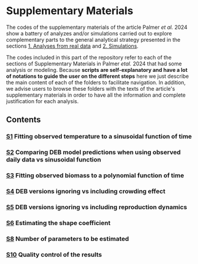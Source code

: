# Supplementary Materials

The codes of the supplementary materials of the article Palmer _et al._ 2024 show a battery of analyzes and/or simulations carried out to explore complementary parts to the general analytical strategy presented in the sections [1. Analyses from real data](./1_REALDATA) and [2. Simulations](./2_SIMULATIONS). 

The codes included in this part of the repository refer to each of the sections of Supplementary Materials in Palmer _etal._ 2024 that had some analysis or modeling. Because **scripts are self-explanatory and have a lot of notations to guide the user on the different steps** here we just describe the main content of each of the folders to facilitate navigation. In addition, we advise users to browse these folders with the texts of the article's supplementary materials in order to have all the information and complete justification for each analysis.

## Contents
### [S1](3_SUPPLEMENTARY_MATERIALS/S1) Fitting observed temperature to a sinusoidal function of time
### [S2](3_SUPPLEMENTARY_MATERIALS/S2) Comparing DEB model predictions when using observed daily data vs sinusoidal function
### [S3](3_SUPPLEMENTARY_MATERIALS/S3) Fitting observed biomass to a polynomial function of time
### [S4](3_SUPPLEMENTARY_MATERIALS/S4) DEB versions ignoring vs including crowding effect
### [S5](3_SUPPLEMENTARY_MATERIALS/S5) DEB versions ignoring vs including reproduction dynamics
### [S6](3_SUPPLEMENTARY_MATERIALS/S6) Estimating the shape coefficient
### [S8](3_SUPPLEMENTARY_MATERIALS/S8) Number of parameters to be estimated
### [S10](3_SUPPLEMENTARY_MATERIALS/S10) Quality control of the results 

